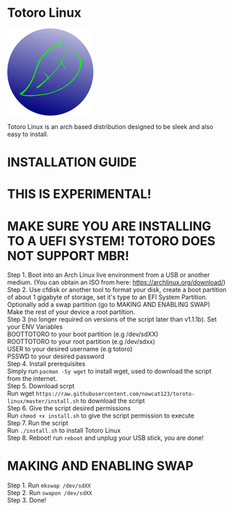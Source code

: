 
# Totoro Linux
<img src="https://raw.githubusercontent.com/nowcat123/toroto-linux/master/toroto.png" height=200>

Totoro Linux is an arch based distribution designed to be sleek and also easy to install.

# INSTALLATION GUIDE

# THIS IS EXPERIMENTAL!

# MAKE SURE YOU ARE INSTALLING TO A UEFI SYSTEM! TOTORO DOES NOT SUPPORT MBR!

Step 1. Boot into an Arch Linux live environment from a USB or another medium. (You can obtain an ISO from here: https://archlinux.org/download/) \
Step 2. Use cfdisk or another tool to format your disk, create a boot partition of about 1 gigabyte of storage, set it's type to an EFI System Partition. Optionally add a swap partition (go to MAKING AND ENABLING SWAP) Make the rest of your device a root partition.\
Step 3 (no longer required on versions of the script later than v1.1.1b). Set your ENV Variables\
BOOTTOTORO to your boot partition (e.g /dev/sdXX)\
ROOTTOTORO to your root partition (e.g /dev/sdxx)\
USER to your desired username (e.g totoro)\
PSSWD to your desired password\
Step 4. Install prerequisites\
Simply run  ```pacman -Sy wget``` to install wget, used to download the script from the internet.\
Step 5. Download scrpt\
Run wget  ```https://raw.githubusercontent.com/nowcat123/toroto-linux/master/install.sh``` to download the script \
Step 6. Give the script desired permissions\
Run ```chmod +x install.sh``` to give the script permission to execute\
Step 7. Run the script\
Run ```./install.sh``` to install Totoro Linux\
Step 8. Reboot!
run ```reboot``` and unplug your USB stick, you are done!

# MAKING AND ENABLING SWAP
Step 1. Run ```mkswap /dev/sdXX```\
Step 2. Run ```swapon /dev/sdXX```\
Step 3. Done!
